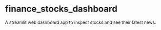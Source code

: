 # finance_stocks_dashboard
A streamlit web dashboard app to inspect stocks and see their latest news.
